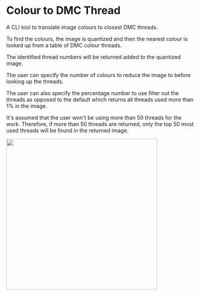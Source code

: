 # Colour to DMC Thread

A CLI tool to translate image colours to closest DMC threads.

To find the colours, the image is quantized and then the nearest colour is looked up from a table of DMC colour threads.

The identified thread numbers will be returned added to the quantized image.

The user can specify the number of colours to reduce the image to before looking up the threads.

The user can also specify the percentage number to use filter out the threads as opposed to the default which returns all threads used more than 1% in the image.

It's assumed that the user won't be using more than 50 threads for the work. Therefore, if more than 50 threads are returned, only the top 50 most used threads will be found in the returned image.

<img src="https://github.com/kkumykova/colour_to_dmc/blob/master/examples/roses_dmc_palette.jpg" data-canonical-src="https://github.com/kkumykova/colour_to_dmc/blob/master/examples/roses_dmc_palette.jpg" width="400" />


